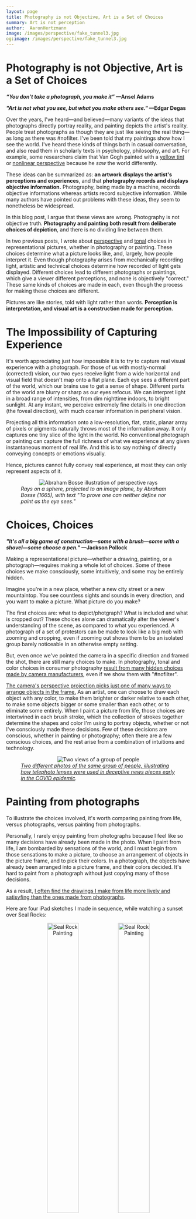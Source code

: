 ```yaml
---
layout: page
title: Photography is not Objective, Art is a Set of Choices
summary: Art is not perception
author:  AaronHertzmann
image: /images/perspective/fake_tunnel3.jpg
og:image: /images/perspective/fake_tunnel3.jpg
---
```



# Photography is not Objective, Art is a Set of Choices


**_“You don’t take a photograph, you make it”_ &mdash;Ansel Adams**

**_"Art is not what you see, but what you make others see."_
&mdash;Edgar Degas**




Over the years, I've heard—and believed—many variants of the ideas that photographs directly portray reality, and painting depicts the artist's reality. People treat photographs as though they are just like seeing the real thing—as long as there was #nofilter.  I've been told that my paintings show how I see the world.  I've heard these kinds of things both in casual conversation, and also read them in scholarly texts in psychology, philosophy, and art.  For example, some researchers claim that Van Gogh painted with a [yellow tint](https://www.nature.com/articles/eye199193) or [nonlinear perspective](https://www.tandfonline.com/doi/abs/10.1080/00043079.1976.10787347) because he _saw_ the world differently.

These ideas can be summarized as: **an artwork displays the artist's perceptions and experiences**, and that **photography records and displays objective information.**  Photography, being made by a machine, records objective informations whereas artists record subjective information.  While many authors have pointed out problems with these ideas, they seem to nonetheless be widespread.

In this blog post, I argue that these views are wrong. Photography is not objective truth.  **Photography and painting both result from deliberate choices of depiction**, and there is no dividing line between them. 

In two previous posts, I wrote about [perspective](/2022/02/28/how-does-perspective-work.html) and [tonal](/2022/03/10/photographic-tone.html) choices in representational pictures, whether in photography or painting. These choices determine what a picture looks like, and, largely, how people interpret it.  Even though photography arises from mechanically recording light, artistic and technical choices determine how recorded of light gets displayed. Different choices lead to different photographs or paintings, which give a viewer different perceptions, and none is objectively "correct."  These same kinds of choices are made in each, even though the process for making these choices are different.

Pictures are like stories, told with light rather than words. **Perception is interpretation, and visual art is a construction made for perception.**


# The Impossibility of Capturing Experience



It's worth appreciating just how impossible it is to try to capture real visual experience with a photograph. For those of us with mostly-normal (corrected) vision, our two eyes receive light from a wide horizontal and visual field that doesn't map onto a flat plane. Each eye sees a different part of the world, which our brains use to get a sense of shape. Different parts of the world are blurry or sharp as our eyes refocus. We can interpret light in a broad range of intensities, from dim nighttime indoors, to bright sunlight. At any instant, we perceive extremely fine details in one direction (the foveal direction), with much coarser information in peripheral vision.

Projecting all this information onto a low-resolution, flat, static, planar array of pixels or pigments naturally throws most of the information away. It only captures one tiny slice of the light in the world.    No conventional photograph or painting can capture the full richness of what we experience at any given instantaneous moment of real life.   And this is to say nothing of directly conveying concepts or emotions visually.

Hence, pictures cannot fully convey real experience, at most they can only represent aspects of it.
<center>
<figure>
   <img src="../../../images/perspective/bosse.jpg" alt="Abraham Bosse illustration of perspective rays"/>
  <figcaption align="left"><i>Rays on a sphere, projected to an image plane, by Abraham Bosse (1665), with text "To prove one can neither define nor paint as the eye sees."</i></figcaption>
</figure>
</center>


# Choices, Choices


**_"It's all a big game of construction&mdash;some with a brush&mdash;some with a shovel&mdash;some choose a pen."_ &mdash;Jackson Pollock**


Making a representational picture&mdash;whether a drawing, painting, or a photograph&mdash;requires making a whole lot of choices. Some of these choices we make consciously, some intuitively, and some may be entirely hidden. 

Imagine you're in a new place, whether a new city street or a new mountaintop. You see countless sights and sounds in every direction, and you want to make a picture. What picture do you make?

The first choices are: what to depict/photgraph? What is included and what is cropped out? These choices alone can dramatically alter the viewer's understanding of the scene, as compared to what you experienced. A photograph of a set of protestors can be made to look like a big mob with zooming and cropping, even if zooming out shows them to be an isolated group barely noticeable in an otherwise empty setting.

But, even once we've pointed the camera in a specific direction and framed the shot, there are still many choices to make. In photography, tonal and color choices in consumer photography [result from many hidden choices made by camera manufacturers](/2022/03/10/photographic-tone.html), even if we show them with "#nofilter". 

[The camera's perspective projection picks just one of many ways to arrange objects in the frame.](/2022/02/28/how-does-perspective-work.html)  As an artist, one can choose to draw each object with any color, to make them brighter or darker relative to each other, to make some objects bigger or some smaller than each other, or to eliminate some entirely. 
When I paint a picture from life, those choices are intertwined in each brush stroke, which the collection of strokes together determine the shapes and color I'm using to portray objects, whether or not I've consciously made these decisions.   Few of these decisions are conscious, whether in painting or photography; often there are a few conscious choices, and the rest arise from a combination of intuitions and technology.


<center>
<figure>
   <img src="../../../images/perspective/distancing.jpg" alt="Two views of a group of people"/>
  <figcaption align="left"><i><a href="https://petapixel.com/2020/05/04/these-photos-show-how-easy-it-is-to-create-fake-news-with-photography/
">Two different photos of the same group of people, illustrating how telephoto lenses were used in deceptive news pieces early in the COVID epidemic</A>.</i></figcaption>
</figure>
</center>


# Painting from photographs

To illustrate the choices involved, it's worth comparing painting from life, versus photographs, versus painting from photographs.

Personally, I rarely enjoy painting from photographs because I feel like so many decisions have already been made in the photo. 
When I paint from life, I am bombarded by sensations of the world, and I must begin from those sensations to make a picture, to choose an arrangement of objects in the picture frame, and to pick their colors.  In a photograph, the objects have already been arranged into a picture frame, and their colors decided.  It's hard to paint from a photograph without just copying many of those decisions.

As a result, [I often find the drawings I make from life more lively and satisyfing than the ones made from photographs](/2020/10/12/the-goal-of-painting.html).  

Here are four iPad sketches I made in sequence, while watching a sunset over Seal Rocks:
<center>
<figure>
   <p float="left">
   <a href="../../../images/landsend/sealrock1.JPG"><img src="../../../images/landsend/sealrock1.JPG" alt="Seal Rock Painting"  width="45%"/></a>&nbsp;<a href="../../../images/landsend/sealrock2.JPG"><img src="../../../images/landsend/sealrock2.JPG" alt="Seal Rock Painting"  width="45%"/></a>
</p>
   <p float="left">
   <a href="../../../images/landsend/sealrock3.JPG"><img src="../../../images/landsend/sealrock3.JPG" alt="Seal Rock Painting"  width="45%"/></a>&nbsp;<a href="../../../images/landsend/sealrock4.JPG"><img src="../../../images/landsend/sealrock4.JPG" alt="Seal Rock Painting"  width="45%"/></a>
</p>
</figure>
</center>
Each image took about 5-10 minutes to draw. For comparison, here's a photograph that I took around the time of the second sketch:
<center>
<figure>
   <p float="left">
   <img src="../../../images/landsend/sealrock-photo.JPG" alt="Seal Rock Photo"  width="45%"/>
</p>
</figure>
</center>
The photo looks much more realistic, but I don't feel like it quite captures the vibrance of the colors and the sunset.  In each drawing I made different choices that are quite different from those made in the photo.

Back home that night, I drew another picture, working from a photograph taken earlier that day. This took about 30-60 minutes:
<center>
<figure>
   <p float="left">
   <a href="../../../images/landsend/rock-ptg.JPG"><img src="../../../images/landsend/rock-ptg.JPG" alt="Rock Painting"  width="45%"/></a>
</p>
</figure>
</center>
I think the colors and details here are much more realistic than in the sketches above, but that's because I worked directly from a photograph, rather than sketching from life. So many of the color and perspective choices were made when the photograph was taken, and I only adapted them in the painting.

In fact, if you look at the photograph I worked from, it should be apparent how many of the choices in my painting came from the photo:
<center>
<figure>
   <p float="left">
   <img src="../../../images/landsend/rock-photo.JPG" alt="Rock Photo"  width="45%"/>
</p>
</figure>
</center>
One certainly can start from a photograph and create something new that's very different and new.  But it's  very different than starting from life. You begin with the choices in the photograph, and then either accept or modify them. It's like [anchoring](https://en.wikipedia.org/wiki/Anchoring_(cognitive_bias)). I don't think I would have come up with those first four sketches if I'd started from photographs.

I'm not saying that any of these images is intrinsically _better_ than another.  I think the photographs do a better job of "looking real" and conveying what the scene looks like. I think the drawings are more "expressive" and I like them better. I don't expect that anyone else likes them. But that's all beside the point; the main point is that these images all reflect different kinds of choices one can make.


# Vision is Interpretation, Art is Construction

People who haven't thought much about vision often think it's easy. If you see a teapot, you know it's a teapot. How? When asked, people give various "folk theories," e.g., I know that it has a handle and a spout. But how do you know that that thing is a handle? Because it's on the side of a teapot? 

The long history of computer vision research shows just how hard it is to understand how vision works.  In fact, many of the earliest computer vision researchers fell into the same trap. In the famous 1966 ["Summer Vision Project"](https://dspace.mit.edu/handle/1721.1/6125), a group of MIT undergrads was tasked with building an algorithm that looked at the contents of an image and describing what was in it.  Now, sixty years later, and we still have not solved this problem (despite tremendous progress) that an AI professor once thought could be solved in a summer.

Nowadays, in our modern understanding of perception (which is informed by experience with computer vision), vision is about making _interpretations_ of the stimuli we are given.  Often this process is modeled with Bayesian models like predictive coding. Prior knowledge and experience provide what Gombrich called "the beholder's share." 

When we view a picture, we _know_ it's a picture. We do not think we are looking through a window; numerous psychology studies show differences in how people interpret pictures of objects versus how they perceive the object itself.  We can understand all kinds of artistic styles that wouldn't make any sense if they had to be interpreted as direct recordings of light.  You can basically understand what's going on in my sunset sketches above, even though they don't literally look like the real thing.

<center>
<figure>
   <p float="left">
   <img src="../../../images/perspective/fake_tunnel.jpg" alt="Wile E. Coyote in front of a picture"/>
</p>
</figure>
<figcaption align="center">Unlike cartoon characters, we can tell the different between a realistic picture and reality.</figcaption>
</center>


This is the flip side of the "art is perception" fallacy. Perception isn't "transparent," and neither is art.  **Perception is interpretation, and art is a construction made for perception.**

I once drew a portrait of a friend. When I showed it to her, I mentioned that I didn't think it was very good.  She said "That's okay, it still shows how you see me through your eyes." This is exactly wrong. When I make a drawing, it's not what I see, it's what I make.


# Pictures as Storytelling

Storytelling provides an excellent metaphor for making pictures. Looking at a picture is not like reading a book and knowing what the words are. It's like reading a book and interpreting what the writer meant.

Suppose you're at a party, or with a friend, and you want to tell a story about some complicated event in your life. You immediately have lots of choices to make. Do you begin at the first thing that happen, or start with the big event in the middle, or begin with a teasing summary? Do you describe only the external events that happened, or do you describe your feelings in the event and how you interpreted others' feelings? Do you use neutral language or emotionally charged language? What elements do you describe and what do you leave out?

Each choice you make will affect how the listener hears the story: what they understand about what happened and about you; how they judge or interpret the events; whether they enjoy or it or get bored; and so on. It is impossible to fully convey your full experience in words. Yet we tell each other stories all the time, to communicate our experience, to find empathy and strengthen bonds, or to manipulate and persuade.   The degree to which we succeed depends in part on our skills in storytelling.

Pictures are like stories. They may be pleasurable for their own sake, and they may contain information about the world and about us. But all that information is the product of choices made by the painter/storyteller.  We construct stories from raw elements of experience or fiction; we construct paintings from sights and sounds and our imaginations.

Both painting and storytelling are skills that one can practice, and learn, and get better at through experience, as well as by learning various techniques (e.g., three-act structure, timing). 

Drawing and painting are skills of construction, like learning languages, and learning to write. It's not about innate talent, or just recording what you see; [it's about learning how to build images](https://twitter.com/visual_linguist/status/1373665959790190611).



# But Aren't Photographs Special? Is anything true?

Photographs _seem_ objective and real in a way that most paintings don't. In some ways, they are.  Cameras do measure light, and display it in a way that can be made repeatably and described objectively, e.g., via light sensitivity plots and color response curves. They replicate much of our experience of the real world, and "look real" in many ways.  They are surely better for many tasks.  If you want to know the precise shape of building, you should look at a photo and not one of my paintings.  It is much easier and faster to make photographs that accurately measure aspects of the world.

Nonetheless, the way iamges are displayed are still the result of subjective choices, not objective truth.  The difference is when these choices are made. In a photograph, many of the compositional choices were made by camera manufacturers. If you pick up a camera and shoot, then nearly all of the representational choices come from rules set up by the manufacturer. If you adjust camera settings (zoom, exposure, lenses, etc.) then you gain more control, within the array of options designed by the manufacturer.   

Photographs can be very deceptive, e.g., misleading uses of [forced perspective](https://en.wikipedia.org/wiki/Forced_perspective). 
These topics come up a lot in discussion of "fake news" and digital forgeries.
See [Frédo Durand's slides](http://people.csail.mit.edu/fredo/tmp/FredoDurand_EthicsComputationalPhotography-small.pdf) for a comprehensive survey of real and fake imagery, and the confusing and fascinating ethical boundaries between them.  It's not as simple as "real" and "fake"

<center>
<figure>
   <p float="left">
   <img src="../../../images/lincoln.jpg" alt="Lincoln photoshop"/>
</p>
</figure>
</center>


 

# What is a picture?

Pictures defy simple explanation. Past psychologists and philosophers have proposed all sorts of glib ways to understand images: some have argued they are _purely_ a cultural construct, others have claimed they are  a an objective science of optics.  Understanding how pictures work is far more complicated than this; they are a complex product of culture, biology, optics, evolution, and personal experience. To deny any aspect of these, whether the biological basis of vision or the cultural effects of different modes of communication, is to miss some aspects of picture-making.  To assume that photography is something set apart from painting and drawing is to mistake the nature of photography.

Vision and perception play important roles in picturemaking, but each picture we make is an act of construction, an act of creation, an act of deliberate communication. Just like a story, a picture can be truthful or deceptive or creative or imaginative&mdash;or even all of these things all at once.

